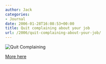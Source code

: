 ```yaml
---
author: Jack
categories:
- Journal
date: 2006-01-28T16:08:53+00:00
title: Quit complaining about your job
url: /2006/quit-complaining-about-your-job/
---
```


![Quit Complaining](/files/quitcomplaining.jpg) 

[More here][1]

 [1]: http://www.arsmedia.ro/extra_fun/job/Quit_Complaining_About_Your_Job.html